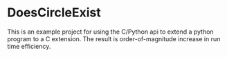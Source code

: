 DoesCircleExist
===============

This is an example project for using the C/Python api to extend a python program
to a C extension. The result is order-of-magnitude increase in run time
efficiency.
